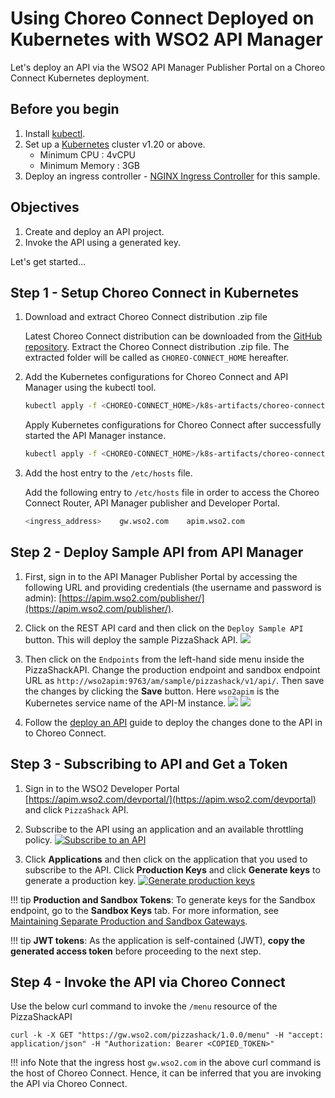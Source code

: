 # Using Choreo Connect Deployed on Kubernetes with WSO2 API Manager

Let's deploy an API via the WSO2 API Manager Publisher Portal on a Choreo Connect Kubernetes deployment.

## Before you begin

1.  Install [kubectl](https://kubernetes.io/docs/tasks/tools/install-kubectl/).
2.  Set up a [Kubernetes](https://Kubernetes.io/docs/setup/) cluster v1.20 or above.
      - Minimum CPU : 4vCPU
      - Minimum Memory : 3GB
3.  Deploy an ingress controller - [NGINX Ingress Controller](https://kubernetes.github.io/ingress-nginx/deploy/) for this sample.

## Objectives

1.  Create and deploy an API project.
2.  Invoke the API using a generated key.

Let's get started...

## Step 1 - Setup Choreo Connect in Kubernetes

1.  Download and extract Choreo Connect distribution .zip file

    Latest Choreo Connect distribution can be downloaded from the [GitHub repository](https://github.com/wso2/product-microgateway/releases). Extract the Choreo Connect distribution .zip file. The extracted folder will be called as `CHOREO-CONNECT_HOME` hereafter.

2.  Add the Kubernetes configurations for Choreo Connect and API Manager using the kubectl tool.

    ```bash
    kubectl apply -f <CHOREO-CONNECT_HOME>/k8s-artifacts/choreo-connect-with-apim/apim
    ```
    
    Apply Kubernetes configurations for Choreo Connect after successfully started the API Manager instance.
    ```bash
    kubectl apply -f <CHOREO-CONNECT_HOME>/k8s-artifacts/choreo-connect-with-apim/choreo-connect
    ```
    
3.  Add the host entry to the `/etc/hosts` file. 
    
    Add the following entry to `/etc/hosts` file in order to access the Choreo Connect Router, API Manager publisher and Developer Portal.

    ```sh
    <ingress_address>    gw.wso2.com    apim.wso2.com
    ```

## Step 2 - Deploy Sample API from API Manager

1. First, sign in to the API Manager Publisher Portal by accessing the following URL and providing credentials (the username and password is admin): [https://apim.wso2.com/publisher/](https://apim.wso2.com/publisher/).

2. Click on the REST API card and then click on the `Deploy Sample API` button. This will deploy the sample PizzaShack API.
   [![]({{base_path}}/assets/img/deploy/mgw/deploy-sample-api.png)]({{base_path}}/assets/img/deploy/mgw/deploy-sample-api.png)

3. Then click on the `Endpoints` from the left-hand side menu inside the PizzaShackAPI. Change the production endpoint and
   sandbox endpoint URL as `http://wso2apim:9763/am/sample/pizzashack/v1/api/`. Then save the changes by clicking the **Save** button.
   Here `wso2apim` is the Kubernetes service name of the API-M instance.
   [![]({{base_path}}/assets/img/deploy/mgw/endpoint-tab.png)]({{base_path}}/assets/img/deploy/mgw/endpoint-tab.png)
   [![]({{base_path}}/assets/img/deploy/mgw/endpoint-edit-k8s.png)]({{base_path}}/assets/img/deploy/mgw/endpoint-edit-k8s.png)

5. Follow the [deploy an API]({{base_path}}/deploy-and-publish/deploy-on-gateway/deploy-api/deploy-an-api) guide to deploy
   the changes done to the API in to Choreo Connect.

## Step 3 - Subscribing to API and Get a Token

1. Sign in to the WSO2 Developer Portal [https://apim.wso2.com/devportal/](https://apim.wso2.com/devportal) and click `PizzaShack` API.

2. Subscribe to the API using an application and an available throttling policy.
   [![Subscribe to an API]({{base_path}}/assets/img/learn/subscribe-to-api.png)]({{base_path}}/assets/img/learn/subscribe-to-api.png)

3. Click **Applications** and then click on the application that you used to subscribe to the API. Click **Production Keys** and click **Generate keys** to generate a production key.
   [![Generate production keys]({{base_path}}/assets/img/learn/generate-keys-production.png)]({{base_path}}/assets/img/learn/generate-keys-production.png)

!!! tip
    **Production and Sandbox Tokens**:
    To generate keys for the Sandbox endpoint, go to the **Sandbox Keys** tab. For more information, see [Maintaining Separate Production and Sandbox Gateways]({{base_path}}/deploy-and-publish/deploy-on-gateway/api-gateway/maintaining-separate-production-and-sandbox-gateways/#multiple-gateways-to-handle-production-and-sandbox-requests-separately).

!!! tip
    **JWT tokens**:
    As the application is self-contained (JWT), **copy the generated access token** before proceeding to the next step.

## Step 4 - Invoke the API via Choreo Connect

Use the below curl command to invoke the `/menu` resource of the PizzaShackAPI

``` shell
curl -k -X GET "https://gw.wso2.com/pizzashack/1.0.0/menu" -H "accept: application/json" -H "Authorization: Bearer <COPIED_TOKEN>"
```

!!! info
    Note that the ingress host `gw.wso2.com` in the above curl command is the host of Choreo Connect. Hence, it can be inferred that you are invoking the API
    via Choreo Connect.

